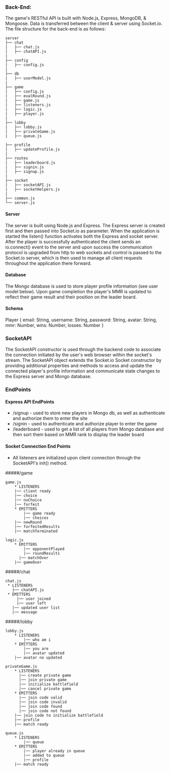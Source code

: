 ### Back-End:
The game's RESTful API is built with Node.js, Express, MongoDB, & Mongoose. Data is transferred between the client & server using Socket.io. The file structure for the back-end is as follows:

```
server
├── chat
|   ├── chat.js
|   ├── chatAPI.js
|
├── config
|   ├── config.js
|
├── db
|   ├── userModel.js
|
├── game
|   ├── config.js
|   ├── evalRound.js
|   ├── game.js
|   ├── listeners.js
|   ├── logic.js
|   ├── player.js
|
├── lobby
|   ├── lobby.js
|   ├── privateGame.js
|   ├── queue.js

├── profile
|   ├── updateProfile.js
|
├── routes
|   ├── leaderboard.js
|   ├── signin.js
|   ├── signup.js
|
├── socket
|   ├── socketAPI.js
|   ├── socketHelpers.js
|
├── common.js
└── server.js
```

#### Server
The server is built using Node.js and Express. The Express server is created first and then passed into Socket.io as parameter. When the application is started the listen() function activates both the Express and socket server. After the player is successfully authenticated the client sends an io.connect() event to the server and upon success the communication protocol is upgraded from http to web sockets and control is passed to the Socket.io server, which is then used to manage all client requests throughout the application there forward.

#### Database
The Mongo database is used to store player profile information (see user model below). Upon game completion the player's MMR is updated to reflect their game result and their position on the leader board.

#### Schema
 Player {
  email: String,
  username: String,
  password: String,
  avatar: String,
  mmr: Number,
  wins: Number,
  losses: Number
 }

### SocketAPI
The SocketAPI constructor is used through the backend code to associate the connection initiated by the user's web browser within the socket's stream. The SocketAPI object extends the Socket.io Socket constructor by providing additional properties and methods to access and update the connected player's profile information and communicate state changes to the Express server and Mongo database.

### EndPoints

#### Express API EndPoints
* /signup - used to store new players in Mongo db, as well as authenticate and authorize them to enter the site
* /signin - used to authenticate and authorize player to enter the game
* /leaderboard - used to get a list of all players from Mongo database and then sort them based on MMR rank to display the
   leader board

#### Socket Connection End Points
* All listeners are initialized upon client connection through the SocketAPI's init() method.

#####/game
```
game.js
	* LISTENERS
    |── client ready
    |── choice
    |── noChoice
    |── forfeit
	* EMITTERS
		|── game ready
		|── choices
  	|── newRound
    |── forfeitedResults
  	|── matchTerminated

logic.js
	* EMITTERS
		|── opponentPlayed
		|── roundResults
	  |── matchOver
    |── gameOver
```

#####/chat

```
chat.js
 * LISTENERS
   ├── chatAPI.js
 * EMITTERS
	 |── user joined
	 |── user left
   |── updated user list
   |── message
```

#####/lobby

```
lobby.js
	* LISTENERS
		|── who am i
	* EMITTERS
		|── you are
		|── avatar updated
  	|── avatar no updated

privateGame.js
	* LISTENERS
	  |── create private game
	  |── join private game
	  |── initialize battlefield
	  |── cancel private game
	* EMITTERS
	  |── join code valid
	  |── join code invalid
	  |── join code found
	  |── join code not found
    |── join code to initialize battlefield
    |── profile
    |── match ready

queue.js
	* LISTENERS
		|── queue
	* EMITTERS
		|── player already in queue
		|── added to queue
		|── profile
  	|── match ready
```
